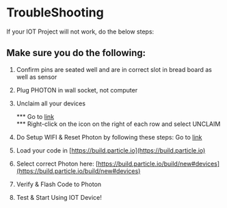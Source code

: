 # TroubleShooting
If your IOT Project will not work, do the below steps:

## Make sure you do the following:
1) Confirm pins are seated well and are in correct slot in bread board as well as sensor<br>
2) Plug PHOTON in wall socket, not computer<br>
3) Unclaim all your devices<br>

   *** Go to [link](https://console.particle.io/devices)<br>
   *** Right-click on the icon on the right of each row and select UNCLAIM<br>
    
4) Do Setup WIFI & Reset Photon by following these steps: Go to [link](https://iotrvc.github.io/reset/)

5) Load your code in [https://build.particle.io](https://build.particle.io) 

6) Select correct Photon here: [https://build.particle.io/build/new#devices](https://build.particle.io/build/new#devices) 

7) Verify & Flash Code to Photon

8) Test & Start Using IOT Device!
